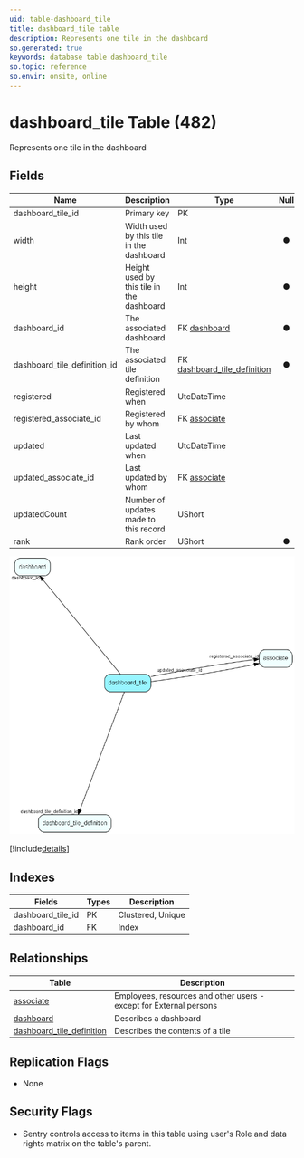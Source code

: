 ```yaml
---
uid: table-dashboard_tile
title: dashboard_tile table
description: Represents one tile in the dashboard
so.generated: true
keywords: database table dashboard_tile
so.topic: reference
so.envir: onsite, online
---
```


# dashboard\_tile Table (482)

Represents one tile in the dashboard

## Fields

| Name | Description | Type | Null |
|------|-------------|------|:----:|
|dashboard\_tile\_id|Primary key|PK| |
|width|Width used by this tile in the dashboard|Int|&#x25CF;|
|height|Height used by this tile in the dashboard|Int|&#x25CF;|
|dashboard\_id|The associated dashboard|FK [dashboard](dashboard.md)|&#x25CF;|
|dashboard\_tile\_definition\_id|The associated tile definition|FK [dashboard_tile_definition](dashboard-tile-definition.md)|&#x25CF;|
|registered|Registered when|UtcDateTime| |
|registered\_associate\_id|Registered by whom|FK [associate](associate.md)| |
|updated|Last updated when|UtcDateTime| |
|updated\_associate\_id|Last updated by whom|FK [associate](associate.md)| |
|updatedCount|Number of updates made to this record|UShort| |
|rank|Rank order|UShort|&#x25CF;|


![dashboard_tile table relationship diagram](./media/dashboard_tile.png)

[!include[details](./includes/dashboard-tile.md)]

## Indexes

| Fields | Types | Description |
|--------|-------|-------------|
|dashboard\_tile\_id |PK |Clustered, Unique |
|dashboard\_id |FK |Index |

## Relationships

| Table|  Description |
|------|-------------|
|[associate](associate.md)  |Employees, resources and other users - except for External persons |
|[dashboard](dashboard.md)  |Describes a dashboard |
|[dashboard\_tile\_definition](dashboard-tile-definition.md)  |Describes the contents of a tile |


## Replication Flags

* None

## Security Flags

* Sentry controls access to items in this table using user's Role and data rights matrix on the table's parent.

